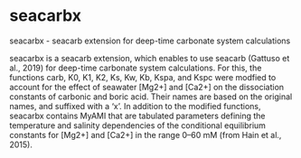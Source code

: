 # seacarbx
seacarbx - seacarb extension for deep-time carbonate system calculations

seacarbx is a seacarb extension, which enables to use seacarb (Gattuso et al., 2019) for deep-time carbonate system calculations. For this, the functions carb, K0, K1, K2, Ks, Kw, Kb, Kspa, and Kspc were modfied to account for the effect of seawater [Mg2+] and [Ca2+] on the dissociation constants of carbonic and boric acid. Their names are based on the original names, and suffixed with a ‘x’. In addition to the modified functions, seacarbx contains MyAMI that are tabulated parameters defining the temperature and salinity dependencies of the conditional equilibrium constants for [Mg2+] and [Ca2+] in the range 0–60 mM (from Hain et al., 2015).
